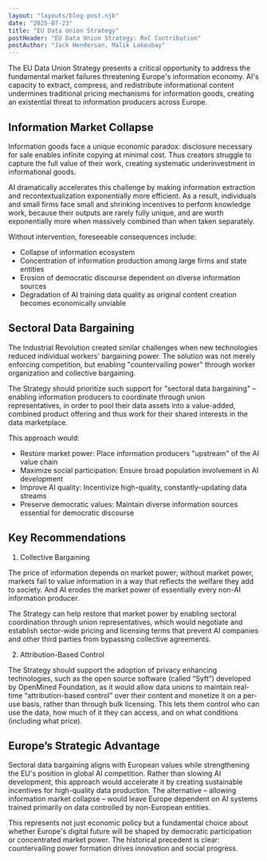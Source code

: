 ```yaml
---
layout: "layouts/blog-post.njk"
date: "2025-07-23"
title: "EU Data Union Strategy"
postHeader: "EU Data Union Strategy: RxC Contribution"
postAuthor: "Jack Henderson, Malik Lakoubay"
---
```


The EU Data Union Strategy presents a critical opportunity to address the fundamental market failures threatening Europe's information economy. AI's capacity to extract, compress, and redistribute informational content undermines traditional pricing mechanisms for information goods, creating an existential threat to information producers across Europe.

## Information Market Collapse

Information goods face a unique economic paradox: disclosure necessary for sale enables infinite copying at minimal cost. Thus creators struggle to capture the full value of their work, creating systematic underinvestment in informational goods.

AI dramatically accelerates this challenge by making information extraction and recontextualization exponentially more efficient. As a result, individuals and small firms face small and shrinking incentives to perform knowledge work, because their outputs are rarely fully unique, and are worth exponentially more when massively combined than when taken separately.

Without intervention, foreseeable consequences include:

- Collapse of information ecosystem
- Concentration of information production among large firms and state entities
- Erosion of democratic discourse dependent on diverse information sources
- Degradation of AI training data quality as original content creation becomes economically unviable

## Sectoral Data Bargaining

The Industrial Revolution created similar challenges when new technologies reduced individual workers' bargaining power. The solution was not merely enforcing competition, but enabling "countervailing power" through worker organization and collective bargaining.

The Strategy should prioritize such support for "sectoral data bargaining" – enabling information producers to coordinate through union representatives, in order to pool their data assets into a value-added, combined product offering and thus work for their shared interests in the data marketplace.

This approach would:

- Restore market power: Place information producers "upstream" of the AI value chain
- Maximize social participation: Ensure broad population involvement in AI development
- Improve AI quality: Incentivize high-quality, constantly-updating data streams
- Preserve democratic values: Maintain diverse information sources essential for democratic discourse

## Key Recommendations

1. Collective Bargaining

The price of information depends on market power; without market power, markets fail to value information in a way that reflects the welfare they add to society.  And AI erodes the market power of essentially every non-AI information producer.

The Strategy can help restore that market power by enabling sectoral coordination through union representatives, which would negotiate and establish sector-wide pricing and licensing terms that prevent AI companies and other third parties from bypassing collective agreements.

2. Attribution-Based Control

The Strategy should support the adoption of privacy enhancing technologies, such as the open source software (called “Syft”) developed by OpenMined Foundation, as it would allow data unions to maintain real-time “attribution-based control” over their content and monetize it on a per-use basis, rather than through bulk licensing. This lets them control who can use the data, how much of it they can access, and on what conditions (including what price).

## Europe’s Strategic Advantage

Sectoral data bargaining aligns with European values while strengthening the EU's position in global AI competition. Rather than slowing AI development, this approach would accelerate it by creating sustainable incentives for high-quality data production. The alternative – allowing information market collapse – would leave Europe dependent on AI systems trained primarily on data controlled by non-European entities.

This represents not just economic policy but a fundamental choice about whether Europe's digital future will be shaped by democratic participation or concentrated market power. The historical precedent is clear: countervailing power formation drives innovation and social progress.